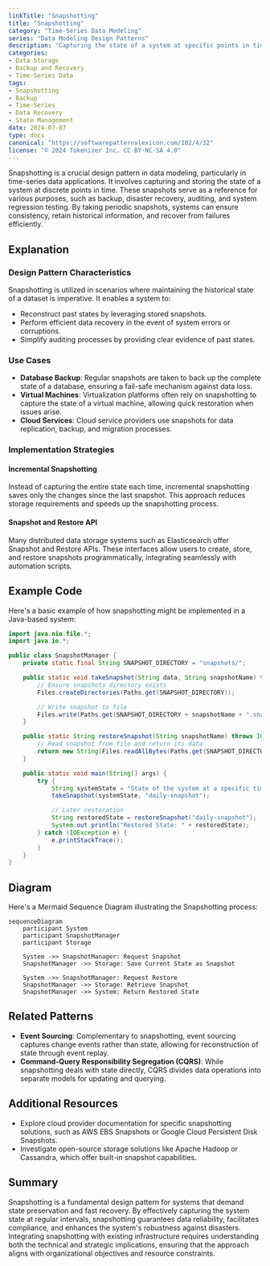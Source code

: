 ```yaml
---
linkTitle: "Snapshotting"
title: "Snapshotting"
category: "Time-Series Data Modeling"
series: "Data Modeling Design Patterns"
description: "Capturing the state of a system at specific points in time to ensure data consistency and support robust backup and recovery mechanisms."
categories:
- Data Storage
- Backup and Recovery
- Time-Series Data
tags:
- Snapshotting
- Backup
- Time-Series
- Data Recovery
- State Management
date: 2024-07-07
type: docs
canonical: "https://softwarepatternslexicon.com/102/4/32"
license: "© 2024 Tokenizer Inc. CC BY-NC-SA 4.0"
---
```



Snapshotting is a crucial design pattern in data modeling, particularly in time-series data applications. It involves capturing and storing the state of a system at discrete points in time. These snapshots serve as a reference for various purposes, such as backup, disaster recovery, auditing, and system regression testing. By taking periodic snapshots, systems can ensure consistency, retain historical information, and recover from failures efficiently.

## Explanation

### Design Pattern Characteristics
Snapshotting is utilized in scenarios where maintaining the historical state of a dataset is imperative. It enables a system to:
- Reconstruct past states by leveraging stored snapshots.
- Perform efficient data recovery in the event of system errors or corruptions.
- Simplify auditing processes by providing clear evidence of past states.

### Use Cases
- **Database Backup**: Regular snapshots are taken to back up the complete state of a database, ensuring a fail-safe mechanism against data loss.
- **Virtual Machines**: Virtualization platforms often rely on snapshotting to capture the state of a virtual machine, allowing quick restoration when issues arise.
- **Cloud Services**: Cloud service providers use snapshots for data replication, backup, and migration processes.

### Implementation Strategies
#### Incremental Snapshotting
Instead of capturing the entire state each time, incremental snapshotting saves only the changes since the last snapshot. This approach reduces storage requirements and speeds up the snapshotting process.

#### Snapshot and Restore API
Many distributed data storage systems such as Elasticsearch offer Snapshot and Restore APIs. These interfaces allow users to create, store, and restore snapshots programmatically, integrating seamlessly with automation scripts.

## Example Code

Here's a basic example of how snapshotting might be implemented in a Java-based system:

```java
import java.nio.file.*;
import java.io.*;

public class SnapshotManager {
    private static final String SNAPSHOT_DIRECTORY = "snapshots/";

    public static void takeSnapshot(String data, String snapshotName) throws IOException {
        // Ensure snapshots directory exists
        Files.createDirectories(Paths.get(SNAPSHOT_DIRECTORY));

        // Write snapshot to file
        Files.write(Paths.get(SNAPSHOT_DIRECTORY + snapshotName + ".snapshot"), data.getBytes());
    }

    public static String restoreSnapshot(String snapshotName) throws IOException {
        // Read snapshot from file and return its data
        return new String(Files.readAllBytes(Paths.get(SNAPSHOT_DIRECTORY + snapshotName + ".snapshot")), "UTF-8");
    }

    public static void main(String[] args) {
        try {
            String systemState = "State of the system at a specific time";
            takeSnapshot(systemState, "daily-snapshot");

            // Later restoration
            String restoredState = restoreSnapshot("daily-snapshot");
            System.out.println("Restored State: " + restoredState);
        } catch (IOException e) {
            e.printStackTrace();
        }
    }
}
```

## Diagram

Here's a Mermaid Sequence Diagram illustrating the Snapshotting process:

```mermaid
sequenceDiagram
    participant System
    participant SnapshotManager
    participant Storage

    System ->> SnapshotManager: Request Snapshot
    SnapshotManager ->> Storage: Save Current State as Snapshot

    System ->> SnapshotManager: Request Restore
    SnapshotManager ->> Storage: Retrieve Snapshot
    SnapshotManager ->> System: Return Restored State
```

## Related Patterns
- **Event Sourcing**: Complementary to snapshotting, event sourcing captures change events rather than state, allowing for reconstruction of state through event replay.
- **Command-Query Responsibility Segregation (CQRS)**: While snapshotting deals with state directly, CQRS divides data operations into separate models for updating and querying.
  
## Additional Resources
- Explore cloud provider documentation for specific snapshotting solutions, such as AWS EBS Snapshots or Google Cloud Persistent Disk Snapshots.
- Investigate open-source storage solutions like Apache Hadoop or Cassandra, which offer built-in snapshot capabilities.

## Summary
Snapshotting is a fundamental design pattern for systems that demand state preservation and fast recovery. By effectively capturing the system state at regular intervals, snapshotting guarantees data reliability, facilitates compliance, and enhances the system's robustness against disasters. Integrating snapshotting with existing infrastructure requires understanding both the technical and strategic implications, ensuring that the approach aligns with organizational objectives and resource constraints.
